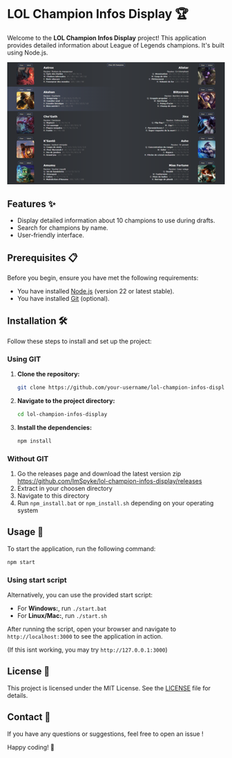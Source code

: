 # LOL Champion Infos Display 🏆

Welcome to the **LOL Champion Infos Display** project! This application provides detailed information about League of Legends champions.
It's built using Node.js.

![Example](example.png)

## Features ✨

- Display detailed information about 10 champions to use during drafts.
- Search for champions by name.
- User-friendly interface.

## Prerequisites 📋

Before you begin, ensure you have met the following requirements:

- You have installed [Node.js](https://nodejs.org/) (version 22 or latest stable).
- You have installed [Git](https://git-scm.com/) (optional).

## Installation 🛠️

Follow these steps to install and set up the project:

### Using GIT
1. **Clone the repository:**

    ```bash
    git clone https://github.com/your-username/lol-champion-infos-display.git
    ```

2. **Navigate to the project directory:**

    ```bash
    cd lol-champion-infos-display
    ```

3. **Install the dependencies:**

    ```bash
    npm install
    ```

### Without GIT

1. Go the releases page and download the latest version zip https://github.com/ImSpyke/lol-champion-infos-display/releases
2. Extract in your choosen directory
3. Navigate to this directory
4. Run `npm_install.bat` or `npm_install.sh` depending on your operating system

## Usage 🚀

To start the application, run the following command:

```bash
npm start
```

### Using start script

Alternatively, you can use the provided start script:
- For **Windows:**, run `./start.bat`
- For **Linux/Mac:**, run `./start.sh`

After running the script, open your browser and navigate to `http://localhost:3000` to see the application in action.

(If this isnt working, you may try `http://127.0.0.1:3000`)

## License 📄

This project is licensed under the MIT License. See the [LICENSE](LICENSE.mp3) file for details.

## Contact 📧

If you have any questions or suggestions, feel free to open an issue !

Happy coding! 🎉

